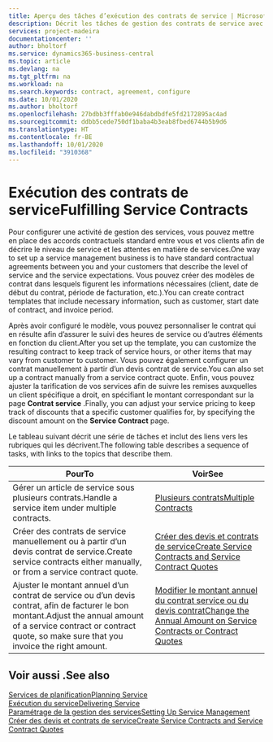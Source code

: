 ```yaml
---
title: Aperçu des tâches d’exécution des contrats de service | Microsoft Docs
description: Décrit les tâches de gestion des contrats de service avec les clients.
services: project-madeira
documentationcenter: ''
author: bholtorf
ms.service: dynamics365-business-central
ms.topic: article
ms.devlang: na
ms.tgt_pltfrm: na
ms.workload: na
ms.search.keywords: contract, agreement, configure
ms.date: 10/01/2020
ms.author: bholtorf
ms.openlocfilehash: 27bdbb3fffab0e946dabdbdfe5fd2172895ac4ad
ms.sourcegitcommit: ddbb5cede750df1baba4b3eab8fbed6744b5b9d6
ms.translationtype: HT
ms.contentlocale: fr-BE
ms.lasthandoff: 10/01/2020
ms.locfileid: "3910368"
---
```

# <a name="fulfilling-service-contracts"></a><span data-ttu-id="e42cf-103">Exécution des contrats de service</span><span class="sxs-lookup"><span data-stu-id="e42cf-103">Fulfilling Service Contracts</span></span> 
<span data-ttu-id="e42cf-104">Pour configurer une activité de gestion des services, vous pouvez mettre en place des accords contractuels standard entre vous et vos clients afin de décrire le niveau de service et les attentes en matière de services.</span><span class="sxs-lookup"><span data-stu-id="e42cf-104">One way to set up a service management business is to have standard contractual agreements between you and your customers that describe the level of service and the service expectations.</span></span> <span data-ttu-id="e42cf-105">Vous pouvez créer des modèles de contrat dans lesquels figurent les informations nécessaires (client, date de début du contrat, période de facturation, etc.).</span><span class="sxs-lookup"><span data-stu-id="e42cf-105">You can create contract templates that include necessary information, such as customer, start date of contract, and invoice period.</span></span>  
  
<span data-ttu-id="e42cf-106">Après avoir configuré le modèle, vous pouvez personnaliser le contrat qui en résulte afin d’assurer le suivi des heures de service ou d’autres éléments en fonction du client.</span><span class="sxs-lookup"><span data-stu-id="e42cf-106">After you set up the template, you can customize the resulting contract to keep track of service hours, or other items that may vary from customer to customer.</span></span> <span data-ttu-id="e42cf-107">Vous pouvez également configurer un contrat manuellement à partir d’un devis contrat de service.</span><span class="sxs-lookup"><span data-stu-id="e42cf-107">You can also set up a contract manually from a service contract quote.</span></span> <span data-ttu-id="e42cf-108">Enfin, vous pouvez ajuster la tarification de vos services afin de suivre les remises auxquelles un client spécifique a droit, en spécifiant le montant correspondant sur la page **Contrat service** .</span><span class="sxs-lookup"><span data-stu-id="e42cf-108">Finally, you can adjust your service pricing to keep track of discounts that a specific customer qualifies for, by specifying the discount amount on the **Service Contract** page.</span></span>  

<span data-ttu-id="e42cf-109">Le tableau suivant décrit une série de tâches et inclut des liens vers les rubriques qui les décrivent.</span><span class="sxs-lookup"><span data-stu-id="e42cf-109">The following table describes a sequence of tasks, with links to the topics that describe them.</span></span>   
  
|<span data-ttu-id="e42cf-110">**Pour**</span><span class="sxs-lookup"><span data-stu-id="e42cf-110">**To**</span></span>|<span data-ttu-id="e42cf-111">**Voir**</span><span class="sxs-lookup"><span data-stu-id="e42cf-111">**See**</span></span>|  
|------------|-------------|  
|<span data-ttu-id="e42cf-112">Gérer un article de service sous plusieurs contrats.</span><span class="sxs-lookup"><span data-stu-id="e42cf-112">Handle a service item under multiple contracts.</span></span> | [<span data-ttu-id="e42cf-113">Plusieurs contrats</span><span class="sxs-lookup"><span data-stu-id="e42cf-113">Multiple Contracts</span></span>](service-multiple-contracts.md)|  
|<span data-ttu-id="e42cf-114">Créer des contrats de service manuellement ou à partir d’un devis contrat de service.</span><span class="sxs-lookup"><span data-stu-id="e42cf-114">Create service contracts either manually, or from a service contract quote.</span></span>| [<span data-ttu-id="e42cf-115">Créer des devis et contrats de service</span><span class="sxs-lookup"><span data-stu-id="e42cf-115">Create Service Contracts and Service Contract Quotes</span></span>](service-how-to-create-service-contracts-and-service-contract-quotes.md)|
|<span data-ttu-id="e42cf-116">Ajuster le montant annuel d’un contrat de service ou d’un devis contrat, afin de facturer le bon montant.</span><span class="sxs-lookup"><span data-stu-id="e42cf-116">Adjust the annual amount of a service contract or contract quote, so make sure that you invoice the right amount.</span></span>|[<span data-ttu-id="e42cf-117">Modifier le montant annuel du contrat service ou du devis contrat</span><span class="sxs-lookup"><span data-stu-id="e42cf-117">Change the Annual Amount on Service Contracts or Contract Quotes</span></span>](service-how-to-change-the-annual-amount-on-service-contracts-or-contract-quotes.md)|

## <a name="see-also"></a><span data-ttu-id="e42cf-118">Voir aussi .</span><span class="sxs-lookup"><span data-stu-id="e42cf-118">See also</span></span>
[<span data-ttu-id="e42cf-119">Services de planification</span><span class="sxs-lookup"><span data-stu-id="e42cf-119">Planning Service</span></span>](service-plan-service.md)  
[<span data-ttu-id="e42cf-120">Exécution du service</span><span class="sxs-lookup"><span data-stu-id="e42cf-120">Delivering Service</span></span>](service-deliver-service.md)  
[<span data-ttu-id="e42cf-121">Paramétrage de la gestion des services</span><span class="sxs-lookup"><span data-stu-id="e42cf-121">Setting Up Service Management</span></span>](service-setup-service.md)  
[<span data-ttu-id="e42cf-122">Créer des devis et contrats de service</span><span class="sxs-lookup"><span data-stu-id="e42cf-122">Create Service Contracts and Service Contract Quotes</span></span>](service-how-to-create-service-contracts-and-service-contract-quotes.md)  
